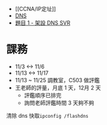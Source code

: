- [[CCNA/IP定址]]
- [DNS](Windows%20Server/DNS.md)
- [題目 1 - 架設 DNS SVR](Windows%20Server/DNS%E7%B7%B4%E7%BF%92.md#%E9%A1%8C%E7%9B%AE%201%20-%20%E6%9E%B6%E8%A8%AD%20DNS%20SVR)

# 課務
- 11/3 <-> 11/6
- 11/13 <-> 11/17
- 11/13 ~ 11/25 調教室，C503 做評鑑
- 王老師的評量，月底 1 天，12月 2 天
	- 評鑑順序已排完
	- 詢問老師評鑑時間 3 天夠不夠

清除 dns 快取`ipconfig /flashdns`
